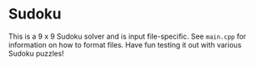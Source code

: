 # Sudoku
This is a 9 x 9 Sudoku solver and is input file-specific. See `main.cpp` for information on how to format files.
Have fun testing it out with various Sudoku puzzles!
